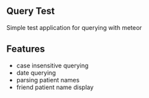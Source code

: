 ## Query Test

Simple test application for querying with meteor

Features
--------

* case insensitive querying
* date querying
* parsing patient names
* friend patient name display



